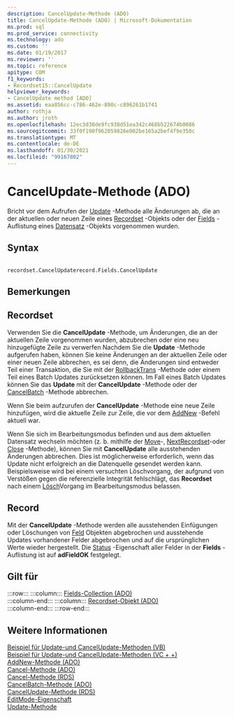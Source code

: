 ```yaml
---
description: CancelUpdate-Methode (ADO)
title: CancelUpdate-Methode (ADO) | Microsoft-Dokumentation
ms.prod: sql
ms.prod_service: connectivity
ms.technology: ado
ms.custom: ''
ms.date: 01/19/2017
ms.reviewer: ''
ms.topic: reference
apitype: COM
f1_keywords:
- Recordset15::CancelUpdate
helpviewer_keywords:
- CancelUpdate method [ADO]
ms.assetid: eaa856cc-c786-462e-890c-c896261b1741
author: rothja
ms.author: jroth
ms.openlocfilehash: 12ec3d30de9fc938d51ea342c468b522674b0086
ms.sourcegitcommit: 33f0f190f962059826e002be165a2bef4f9e350c
ms.translationtype: MT
ms.contentlocale: de-DE
ms.lasthandoff: 01/30/2021
ms.locfileid: "99167802"
---
```

# <a name="cancelupdate-method-ado"></a>CancelUpdate-Methode (ADO)
Bricht vor dem Aufrufen der [Update](./update-method.md) -Methode alle Änderungen ab, die an der aktuellen oder neuen Zeile eines [Recordset](./recordset-object-ado.md) -Objekts oder der [Fields](./fields-collection-ado.md) -Auflistung eines [Datensatz](./record-object-ado.md) -Objekts vorgenommen wurden.  
  
## <a name="syntax"></a>Syntax  
  
```  
  
recordset.CancelUpdaterecord.Fields.CancelUpdate  
```  
  
## <a name="remarks"></a>Bemerkungen  
  
## <a name="recordset"></a>Recordset  
 Verwenden Sie die **CancelUpdate** -Methode, um Änderungen, die an der aktuellen Zeile vorgenommen wurden, abzubrechen oder eine neu hinzugefügte Zeile zu verwerfen Nachdem Sie die **Update** -Methode aufgerufen haben, können Sie keine Änderungen an der aktuellen Zeile oder einer neuen Zeile abbrechen, es sei denn, die Änderungen sind entweder Teil einer Transaktion, die Sie mit der [RollbackTrans](./begintrans-committrans-and-rollbacktrans-methods-ado.md) -Methode oder einem Teil eines Batch Updates zurücksetzen können. Im Fall eines Batch Updates können Sie das **Update** mit der **CancelUpdate** -Methode oder der [CancelBatch](./cancelbatch-method-ado.md) -Methode abbrechen.  
  
 Wenn Sie beim aufzurufen der **CancelUpdate** -Methode eine neue Zeile hinzufügen, wird die aktuelle Zeile zur Zeile, die vor dem [AddNew](./addnew-method-ado.md) -Befehl aktuell war.  
  
 Wenn Sie sich im Bearbeitungsmodus befinden und aus dem aktuellen Datensatz wechseln möchten (z. b. mithilfe der [Move](./move-method-ado.md)-, [NextRecordset](./nextrecordset-method-ado.md)-oder [Close](./close-method-ado.md) -Methode), können Sie mit **CancelUpdate** alle ausstehenden Änderungen abbrechen. Dies ist möglicherweise erforderlich, wenn das Update nicht erfolgreich an die Datenquelle gesendet werden kann. Beispielsweise wird bei einem versuchten Löschvorgang, der aufgrund von Verstößen gegen die referenzielle Integrität fehlschlägt, das **Recordset** nach einem [Lösch](./delete-method-ado-recordset.md)Vorgang im Bearbeitungsmodus belassen.  
  
## <a name="record"></a>Record  
 Mit der **CancelUpdate** -Methode werden alle ausstehenden Einfügungen oder Löschungen von [Feld](./field-object.md) Objekten abgebrochen und ausstehende Updates vorhandener Felder abgebrochen und auf die ursprünglichen Werte wieder hergestellt. Die [Status](./status-property-ado-recordset.md) -Eigenschaft aller Felder in der **Fields** -Auflistung ist auf **adFieldOK** festgelegt.  
  
## <a name="applies-to"></a>Gilt für  

:::row:::
    :::column:::
        [Fields-Collection (ADO)](./fields-collection-ado.md)  
    :::column-end:::
    :::column:::
        [Recordset-Objekt (ADO)](./recordset-object-ado.md)  
    :::column-end:::
:::row-end:::

## <a name="see-also"></a>Weitere Informationen  
 [Beispiel für Update-und CancelUpdate-Methoden (VB)](./update-and-cancelupdate-methods-example-vb.md)   
 [Beispiel für Update-und CancelUpdate-Methoden (VC + +)](./update-and-cancelupdate-methods-example-vc.md)   
 [AddNew-Methode (ADO)](./addnew-method-ado.md)   
 [Cancel-Methode (ADO)](./cancel-method-ado.md)   
 [Cancel-Methode (RDS)](../rds-api/cancel-method-rds.md)   
 [CancelBatch-Methode (ADO)](./cancelbatch-method-ado.md)   
 [CancelUpdate-Methode (RDS)](../rds-api/cancelupdate-method-rds.md)   
 [EditMode-Eigenschaft](./editmode-property.md)   
 [Update-Methode](./update-method.md)